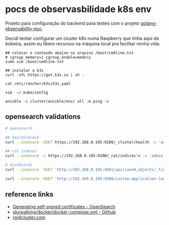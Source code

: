 # pocs de observasbilidade k8s env #

Projeto para configuração do backend para testes com o projeto
[golang-observability-poc](github.com/Eldius/golang-observability-poc.git).

Decidi tentar configurar um cluster k8s numa Raspberry que tinha aqui de bobeira,
assim eu libero recursos na máquina local pra facilitar minha vida.


```shell
## colocar o conteudo abaixo no arquivo /boot/cmdline.txt
# cgroup_memory=1 cgroup_enable=memory
sudo vim /boot/cmdline.txt

## instalar o k3s
curl -sfL https://get.k3s.io | sh -

```

```shell
cat /etc/rancher/k3s/k3s.yaml

vim  ~/.kube/config
```

```shell
ansible -i cluster/ansible/env/ all -m ping -v
```

## opensearch validations ##

```bash
# opensearch

## healthchceck
curl --insecure -XGET https://192.168.0.195:9200/_cluster/health -u 'admin:admin' | jq .

## cat indexes
curl --insecure -i https://192.168.0.195:9200/_cat/indices?v -u 'admin:admin'

# dashboards
curl --insecure -XGET 'http://192.168.0.195:5601/api/saved_objects/_find?type=index-pattern&search_fields=title&search=*application*' -u 'admin:admin'

curl --insecure -XGET 'http://192.168.0.195:9200/custom-application-logs-00001' -u 'admin:admin'

```

## reference links ##

- [Generating self-signed certificates - OpenSearch](https://opensearch.org/docs/latest/security/configuration/generate-certificates/)
- [skywalking/docker/docker-compose.yml - Github](https://github.com/apache/skywalking/blob/master/docker/docker-compose.yml)
- [rpi4cluster.com](https://rpi4cluster.com/k3s/k3s-kube-setting/)
